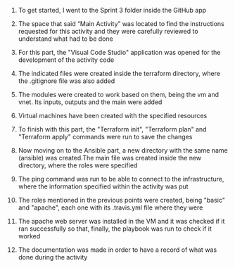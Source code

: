 1. To get started, I went to the Sprint 3 folder inside the GitHub app

2. The space that said “Main Activity” was located to find the instructions requested for this activity and they were carefully reviewed to understand what had to be done

3. For this part, the "Visual Code Studio" application was opened for the development of the activity code

4. The indicated files were created inside the terraform directory, where the .gitignore file was also added

5. The modules were created to work based on them, being the vm and vnet. Its inputs, outputs and the main were added

6. Virtual machines have been created with the specified resources

7. To finish with this part, the "Terraform init", "Terraform plan" and "Terraform apply" commands were run to save the changes

8. Now moving on to the Ansible part, a new directory with the same name (ansible) was created.The main file was created inside the new directory, where the roles were specified

9. The ping command was run to be able to connect to the infrastructure, where the information specified within the activity was put

10. The roles mentioned in the previous points were created, being "basic" and "apache", each one with its .travis.yml file where they were

11. The apache web server was installed in the VM and it was checked if it ran successfully so that, finally, the playbook was run to check if it worked

12. The documentation was made in order to have a record of what was done during the activity
